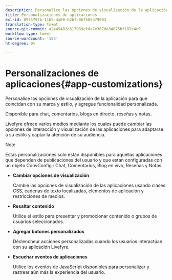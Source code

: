 ```yaml
---
description: Personalice las opciones de visualización de la aplicación para que coincidan con su marca y estilo, y agregue funcionalidad personalizada.
title: Personalizaciones de aplicaciones
exl-id: 897579fb-11b5-4a00-b2bf-86f505b79003
translation-type: tm+mt
source-git-commit: a2449482e617939cfda7e367da34875bf187c4c9
workflow-type: tm+mt
source-wordcount: '155'
ht-degree: 0%

---
```


# Personalizaciones de aplicaciones{#app-customizations}

Personalice las opciones de visualización de la aplicación para que coincidan con su marca y estilo, y agregue funcionalidad personalizada.

Disponible para chat, comentarios, blogs en directo, reseñas y notas.

Livefyre ofrece varios medios mediante los cuales puede cambiar las opciones de interacción y visualización de las aplicaciones para adaptarse a su estilo y captar la atención de su audiencia.

>[!NOTE]
>
>Estas personalizaciones solo están disponibles para aquellas aplicaciones que dependen de publicaciones del usuario y que están configuradas con un objeto ConvConfig : Chat, Comentarios, Blog en vivo, Reseñas y Notas.

* **Cambiar opciones de visualización**

   Cambie las opciones de visualización de las aplicaciones usando clases CSS, cadenas de texto localizadas, elementos de aplicación y restricciones de medios.

* **Resaltar contenido**

   Utilice el estilo para presentar y promocionar contenido o grupos de usuarios seleccionados.

* **Agregar botones personalizados**

   Déclencheur acciones personalizadas cuando los usuarios interactúan con su aplicación Livefyre.

* **Escuchar eventos de aplicaciones**

   Utilice los eventos de JavaScript disponibles para personalizar y rastrear aún más la experiencia del usuario.
